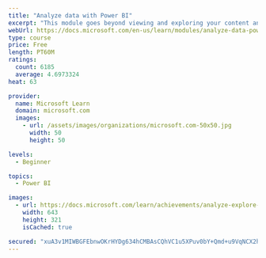 ```yaml
---
title: "Analyze data with Power BI"
excerpt: "This module goes beyond viewing and exploring your content and explains how to interact with it by working with reports and dashboards to uncover and share new business insights."
webUrl: https://docs.microsoft.com/en-us/learn/modules/analyze-data-power-bi/
type: course
price: Free
length: PT60M
ratings:
  count: 6185
  average: 4.6973324
heat: 63

provider:
  name: Microsoft Learn
  domain: microsoft.com
  images:
    - url: /assets/images/organizations/microsoft.com-50x50.jpg
      width: 50
      height: 50

levels:
  - Beginner

topics:
  - Power BI

images:
  - url: https://docs.microsoft.com/learn/achievements/analyze-explore-data-power-bi-social.png
    width: 643
    height: 321
    isCached: true

secured: "xuA3v1MIWBGFEbnwOKrHYDg634hCMBAsCQhVC1u5XPuv0bY+Qmd+u9VqNCX2hgls3Xo3mGHFkCp1qczvdXqP80rPpvUFS9FUn4Na4tn0S4yA1XSFG6QOxq5BuIEnPs0dMNVU0dQlnx3pMDtse/TRJVe30UK0IrgjtJG2XYSU22YWtAjAwQA/RnyAYuxKF4EapseHkUFEFsywxEyxQeO7ACTp80Y4O2HAIw5bWYiRF+B+EZ0VLEa7ytpdDb7GgURHr5FxiumSRRlxvuQUcoyThuyveFlb/kNS67tdPh779lOHdghGpnDHgsqqswVc4mqAFzf2rp6GyDWnboAV+/txKbUoeREo3JQ9x19XBPPV1xmOWAgcOPG1YOC9pbGcwFNfw3fh5thrUgOWdklK2U1NJiBT3PCHmxkUH/kvAmGhiqQ=;Oj2wtqDzjukTBClW9rxoZQ=="
---
```


